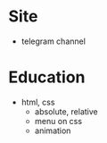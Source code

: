 # Site

* telegram channel

# Education
* html, css
  * absolute, relative
  * menu on css
  * animation
